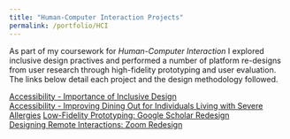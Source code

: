 ```yaml
---
title: "Human-Computer Interaction Projects"
permalink: /portfolio/HCI
---
```


As part of my coursework for *Human-Computer Interaction* I explored inclusive design practives and performed a number of platform re-designs from user research through high-fidelity prototyping and user evaluation. The links below detail each project and the design methodology followed. 

[Accessibility - Importance of Inclusive Design](/portfolio/HCI-Inclusive-Design-Blog)                 
[Accessibility - Improving Dining Out for Individuals Living with Severe Allergies](/portfolio/HCI-Accessibility)
[Low-Fidelity Prototyping: Google Scholar Redesign](/portfolio/HCI-Low-Fid-Protyping)              
[Designing Remote Interactions: Zoom Redesign](/portfolio/HCI-Designing-Remote-Interactions)                  
